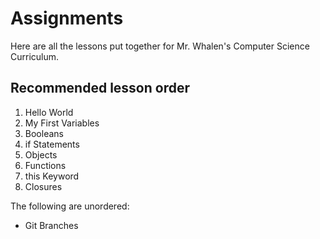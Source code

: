 # Assignments

Here are all the lessons put together for Mr. Whalen's Computer Science Curriculum.

## Recommended lesson order

1. Hello World
1. My First Variables
1. Booleans
1. if Statements
1. Objects
1. Functions
1. this Keyword
1. Closures

The following are unordered:
- Git Branches
